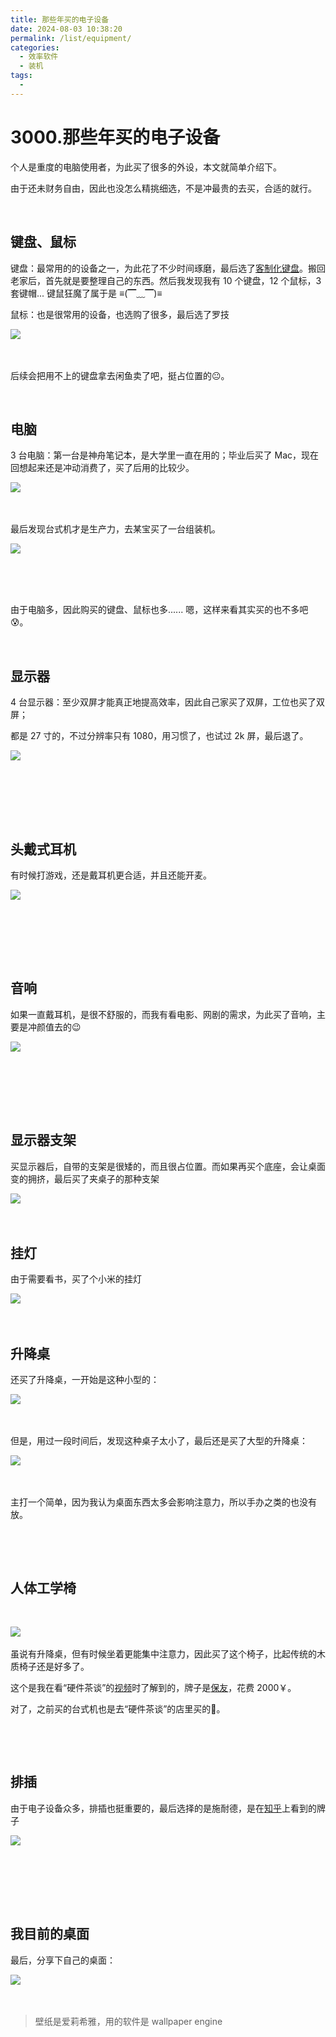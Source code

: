 ```yaml
---
title: 那些年买的电子设备
date: 2024-08-03 10:38:20
permalink: /list/equipment/
categories:
  - 效率软件
  - 装机
tags:
  - 
---
```

# 3000.那些年买的电子设备

个人是重度的电脑使用者，为此买了很多的外设，本文就简单介绍下。

由于还未财务自由，因此也没怎么精挑细选，不是冲最贵的去买，合适的就行。

‍<!-- more -->

## 键盘、鼠标

键盘：最常用的的设备之一，为此花了不少时间琢磨，最后选了[客制化键盘](/Keyboard/diy/)。搬回老家后，首先就是要整理自己的东西。然后我发现我有 10 个键盘，12 个鼠标，3 套键帽... 键鼠狂魔了属于是 ≡(▔﹏▔)≡

鼠标：也是很常用的设备，也选购了很多，最后选了罗技

​![](https://image.peterjxl.com/blog/image-20240717182859-ots4dmw.png)​

‍

后续会把用不上的键盘拿去闲鱼卖了吧，挺占位置的😐。

‍

## 电脑

3 台电脑：第一台是神舟笔记本，是大学里一直在用的；毕业后买了 Mac，现在回想起来还是冲动消费了，买了后用的比较少。

​![](https://image.peterjxl.com/blog/image-20240803100652-fpm6e6z.png)​

‍

最后发现台式机才是生产力，去某宝买了一台组装机。

​![](https://image.peterjxl.com/blog/image-20240803100950-y9bx1l5.png)​

‍

‍

由于电脑多，因此购买的键盘、鼠标也多...... 嗯，这样来看其实买的也不多吧😰。

​​

## 显示器

4 台显示器：至少双屏才能真正地提高效率，因此自己家买了双屏，工位也买了双屏；

都是 27 寸的，不过分辨率只有 1080，用习惯了，也试过 2k 屏，最后退了。

​![](https://image.peterjxl.com/blog/image-20240803102550-828rbgk.png)​

‍

‍

‍

## 头戴式耳机

有时候打游戏，还是戴耳机更合适，并且还能开麦。

​![](https://image.peterjxl.com/blog/image-20240803102643-ofojcyr.png)​

‍

‍

‍

## 音响

如果一直戴耳机，是很不舒服的，而我有看电影、网剧的需求，为此买了音响，主要是冲颜值去的😉

​![](https://image.peterjxl.com/blog/image-20240803102834-4rdpylz.png)​

‍

‍

‍

## 显示器支架

买显示器后，自带的支架是很矮的，而且很占位置。而如果再买个底座，会让桌面变的拥挤，最后买了夹桌子的那种支架

​![](https://image.peterjxl.com/blog/image-20240717215929-79g87xl.png)​

‍

## 挂灯

由于需要看书，买了个小米的挂灯

​![](https://image.peterjxl.com/blog/image-20240718111702-wzdcoyw.png)​

‍

## 升降桌

还买了升降桌，一开始是这种小型的：

​![](https://image.peterjxl.com/blog/image-20240803092901-hba31u8.png)​

‍

但是，用过一段时间后，发现这种桌子太小了，最后还是买了大型的升降桌：

​![](https://image.peterjxl.com/blog/image-20240803093232-xvbh58g.png)​

‍

主打一个简单，因为我认为桌面东西太多会影响注意力，所以手办之类的也没有放。

‍

‍

## 人体工学椅

‍

​![](https://image.peterjxl.com/blog/image-20240803095906-mzyikkx.png)​

虽说有升降桌，但有时候坐着更能集中注意力，因此买了这个椅子，比起传统的木质椅子还是好多了。

这个是我在看“硬件茶谈”的[视频](https://www.bilibili.com/video/BV1SK411G7z5)时了解到的，牌子是[保友](https://item.jd.com/18556584496.html)，花费 2000￥。

对了，之前买的台式机也是去“硬件茶谈”的店里买的🤔。

‍

‍

## 排插

由于电子设备众多，排插也挺重要的，最后选择的是施耐德，是在[知乎](https://www.zhihu.com/question/62122697/answer/1395019793)上看到的牌子

​![](https://image.peterjxl.com/blog/image-20240803103107-67qu0qb.png)​

‍

‍

‍

## 我目前的桌面

最后，分享下自己的桌面：

​![](https://image.peterjxl.com/blog/image-20240803095252-alyeeay.png)​

‍

> 壁纸是爱莉希雅，用的软件是 wallpaper engine
